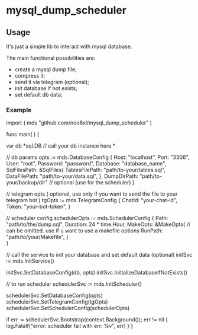 # mysql_dump_scheduler


## Usage

It's just a simple lib to interact with mysql database.

The main functional possibilities are: 
- create a mysql dump file;
- compress it;
- send it via telegram (optional);
- init database if not exists;
- set default db data;


### Example

import (
  mds "github.com/noo8xl/mysql_dump_scheduler"
)

func main( ) {

  var db *sql.DB // call your db instance here * 

  // db params
  opts := mds.DatabaseConfig {
    Host: "localhost",
    Port: "3306",
    User: "root",
    Password: "password",
    Database: "database_name",
    SqlFilesPath: &SqlFiles{
      TablesFilePath: "path/to-your/tables.sql",
      DataFilePath: "path/to-your/data.sql",
    },
    DumpDirPath: "path/to-your/backup/dir" // optional (use for the scheduler)
  }

  // telegram opts ( optional, use only if you want to send the file to your telegram bot )
  tgOpts := mds.TelegramConfig {
    ChatId: "your-chat-id",
    Token: "your-bot-token",
  }

  // scheduler config 
  schedulerOpts := mds.SchedulerConfig {
    Path: "path/to/the/dump.sql",
    Duration: 24 * time.Hour,
    MakeOpts: &MakeOpts{ // can be omitted. use if u want to use a makefile options
      RunPath: "path/to/your/Makefile",
    }      
  }

  // call the service to init your database and set default data (optional)
  initSvc := mds.InitService()
  
  initSvc.SetDatabaseConfig(db, opts)
  initSvc.InitializeDatabaseIfNotExists()

  // to run scheduler 
  schedulerSvc := mds.InitScheduler()

  schedulerSvc.SetDatabaseConfig(opts)
  schedulerSvc.SetTelegramConfig(tgOpts)
  schedulerSvc.SetSchedulerConfig(schedulerOpts)

  
  if err := schedulerSvc.Bootstrap(context.Background()); err != nil {
    log.Fatalf("error: scheduler fail with err: %v", err)
  }
}
